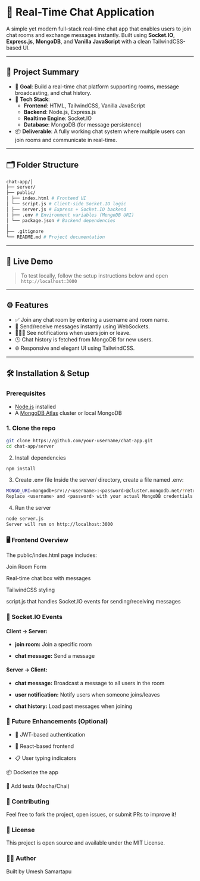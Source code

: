# 💬 Real-Time Chat Application

A simple yet modern full-stack real-time chat app that enables users to join chat rooms and exchange messages instantly. Built using **Socket.IO**, **Express.js**, **MongoDB**, and **Vanilla JavaScript** with a clean TailwindCSS-based UI.

---

## 🧠 Project Summary

- 🎯 **Goal**: Build a real-time chat platform supporting rooms, message broadcasting, and chat history.
- 🧰 **Tech Stack**:
  - **Frontend**: HTML, TailwindCSS, Vanilla JavaScript
  - **Backend**: Node.js, Express.js
  - **Realtime Engine**: Socket.IO
  - **Database**: MongoDB (for message persistence)
- 📦 **Deliverable**: A fully working chat system where multiple users can join rooms and communicate in real-time.

---

## 🗂️ Folder Structure

```bash
chat-app/│
├── server/
├── public/
│ ├── index.html # Frontend UI
│ └── script.js # Client-side Socket.IO logic
│ ├── server.js # Express + Socket.IO backend
│ ├── .env # Environment variables (MongoDB URI)
│ └── package.json # Backend dependencies
│
├── .gitignore
└── README.md # Project documentation
```

---

## 🚀 Live Demo

> To test locally, follow the setup instructions below and open `http://localhost:3000`

---

## ⚙️ Features

- ✅ Join any chat room by entering a username and room name.
- 💬 Send/receive messages instantly using WebSockets.
- 🧑‍🤝‍🧑 See notifications when users join or leave.
- 🕓 Chat history is fetched from MongoDB for new users.
- 🌐 Responsive and elegant UI using TailwindCSS.

---

## 🛠️ Installation & Setup

### Prerequisites

- [Node.js](https://nodejs.org/) installed
- A [MongoDB Atlas](https://www.mongodb.com/cloud/atlas) cluster or local MongoDB

### 1. Clone the repo

```bash
git clone https://github.com/your-username/chat-app.git
cd chat-app/server
```
2. Install dependencies
```bash
npm install
```

3. Create .env file
Inside the server/ directory, create a file named .env:
```bash
MONGO_URI=mongodb+srv://<username>:<password>@cluster.mongodb.net/?retryWrites=true&w=majority
Replace <username> and <password> with your actual MongoDB credentials.
```

4. Run the server
```bash
node server.js
Server will run on http://localhost:3000
```

### 🖥️ Frontend Overview

The public/index.html page includes:

Join Room Form

Real-time chat box with messages

TailwindCSS styling

script.js that handles Socket.IO events for sending/receiving messages

### 🔌 Socket.IO Events

#### Client → Server:
- **join room:** Join a specific room

- **chat message:** Send a message

#### Server → Client:
- **chat message:** Broadcast a message to all users in the room

- **user notification:** Notify users when someone joins/leaves

- **chat history:** Load past messages when joining

### 🧩 Future Enhancements (Optional)

- 🔐 JWT-based authentication

- 📱 React-based frontend

- 📋 User typing indicators

📦 Dockerize the app

🧪 Add tests (Mocha/Chai)

### 🤝 Contributing
Feel free to fork the project, open issues, or submit PRs to improve it!

### 📝 License
This project is open source and available under the MIT License.

### 👨‍💻 Author
Built by Umesh Samartapu


